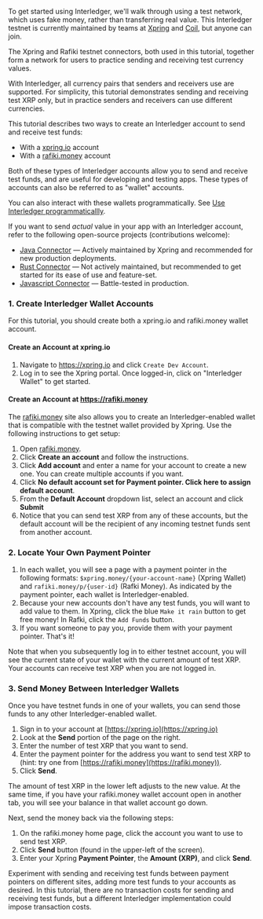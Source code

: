 To get started using Interledger, we'll walk through using a test network, which uses fake money, rather than transferring real value. This Interledger testnet is currently maintained by teams at [Xpring](https://xpring.io/) and [Coil](https://coil.com/), but anyone can join.

The Xpring and Rafiki testnet connectors, both used in this tutorial, together form a network for users to practice sending and receiving test currency values.

With Interledger, all currency pairs that senders and receivers use are supported. For simplicity, this tutorial demonstrates sending and receiving test XRP only, but in practice senders and receivers can use different currencies.  

This tutorial describes two ways to create an Interledger account to send and receive test funds:

- With a [xpring.io](https://xpring.io) account
- With a [rafiki.money](https://rafiki.money) account

Both of these types of Interledger accounts allow you to send and receive test funds, and are useful for developing and testing apps. These types of accounts can also be referred to as "wallet" accounts.

You can also interact with these wallets programmatically. See [Use Interledger programmaticallly](use-interledger-programmatically.html).

If you want to send *actual* value in your app with an Interledger account, refer to the following open-source projects (contributions welcome):

* [Java Connector](https://connector.interledger4j.dev)  — Actively maintained by Xpring and recommended for new production deployments.
* [Rust Connector](http://interledger.rs)  — Not actively maintained, but recommended to get started for its ease of use and feature-set.
* [Javascript Connector](https://github.com/interledgerjs/ilp-connector)  — Battle-tested in production.

### 1. Create Interledger Wallet Accounts

For this tutorial, you should create both a xpring.io and rafiki.money wallet account.

#### Create an Account at xpring.io
1. Navigate to https://xpring.io and click `Create Dev Account`.
2. Log in to see the Xpring portal. Once logged-in, click on "Interledger Wallet" to get started.

#### Create an Account at https://rafiki.money

The [rafiki.money](https://rafiki.money) site also allows you to create an Interledger-enabled wallet that is compatible with the testnet wallet provided by Xpring. Use the following instructions to get setup:

1. Open [rafiki.money](https://rafiki.money).
2. Click **Create an account** and follow the instructions. 
3. Click **Add account** and enter a name for your account to create a new one. You can create multiple accounts if you want.
4. Click **No default account set for Payment pointer. Click here to assign default account**.
5. From the **Default Account** dropdown list, select an account and click **Submit** 
6. Notice that you can send test XRP from any of these accounts, but the default account will be the recipient of any incoming testnet funds sent from another account.

### 2. Locate Your Own Payment Pointer
1. In each wallet, you will see a page with a payment pointer in the following formats: `$xpring.money/{your-account-name}` (Xpring Wallet) and `rafiki.money/p/{user-id}` (Rafki Money). As indicated by the payment pointer, each wallet is Interledger-enabled. 
2. Because your new accounts don't have any test funds, you will want to add value to them. In Xpring, click the blue `Make it rain` button to get free money! In Rafki, click the `Add Funds` button.
3. If you want someone to pay you, provide them with your payment pointer. That's it!

Note that when you subsequently log in to either testnet account, you will see the current state of your wallet with the current amount of test XRP. Your accounts can receive test XRP when you are not logged in.   

### 3. Send Money Between Interledger Wallets
Once you have testnet funds in one of your wallets, you can send those funds to any other Interledger-enabled wallet.

1. Sign in to your account at [https://xpring.io](https://xpring.io)
2. Look at the **Send** portion of the page on the right.
3. Enter the number of test XRP that you want to send.
4. Enter the payment pointer for the address you want to send test XRP to (hint: try one from [https://rafiki.money](https://rafiki.money)).
5. Click **Send**.

The amount of test XRP in the lower left adjusts to the new value. At the same time, if you have your rafiki.money wallet account open in another tab, you will see your balance in that wallet account go down.

Next, send the money back via the following steps:

1. On the rafiki.money home page, click the account you want to use to send test XRP.
2. Click **Send** button (found in the upper-left of the screen).
3. Enter your Xpring **Payment Pointer**, the **Amount (XRP)**, and click **Send**.

Experiment with sending and receiving test funds between payment pointers on different sites, adding more test funds to your accounts as desired. In this tutorial, there are no transaction costs for sending and receiving test funds, but a different Interledger implementation could impose transaction costs.
